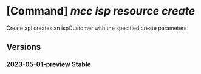 # [Command] _mcc isp resource create_

Create api creates an ispCustomer with the specified create parameters

## Versions

### [2023-05-01-preview](/Resources/mgmt-plane/L3N1YnNjcmlwdGlvbnMve30vcmVzb3VyY2Vncm91cHMve30vcHJvdmlkZXJzL21pY3Jvc29mdC5jb25uZWN0ZWRjYWNoZS9pc3BjdXN0b21lcnMve30=/2023-05-01-preview.xml) **Stable**

<!-- mgmt-plane /subscriptions/{}/resourcegroups/{}/providers/microsoft.connectedcache/ispcustomers/{} 2023-05-01-preview -->
